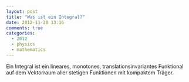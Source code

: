 ```yaml
---
layout: post
title: "Was ist ein Integral?"
date: 2012-11-28 13:16
comments: true
categories:
  - 2012
  - physics
  - mathematics
---
```

Ein Integral ist ein lineares, monotones, translationsinvariantes
Funktional auf dem Vektorraum aller stetigen Funktionen mit kompaktem
Träger.

